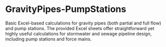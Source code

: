 # GravityPipes-PumpStations
Basic Excel-based calculations for gravity pipes (both partial and full flow) and pump stations.
The provided Excel sheets offer straightforward yet highly useful calculations for stormwater and sewage pipeline design, including pump stations and force mains.
